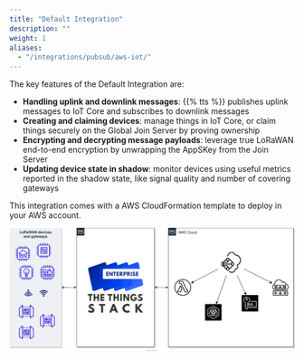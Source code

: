 ```yaml
---
title: "Default Integration"
description: ""
weight: 1
aliases:
  - "/integrations/pubsub/aws-iot/"
---
```


The key features of the Default Integration are:

- **Handling uplink and downlink messages**: {{% tts %}} publishes uplink messages to IoT Core and subscribes to downlink messages
- **Creating and claiming devices**: manage things in IoT Core, or claim things securely on the Global Join Server by proving ownership
- **Encrypting and decrypting message payloads**: leverage true LoRaWAN end-to-end encryption by unwrapping the AppSKey from the Join Server
- **Updating device state in shadow**: monitor devices using useful metrics reported in the shadow state, like signal quality and number of covering gateways

This integration comes with a AWS CloudFormation template to deploy in your AWS account.

![Default integration overview](./overview.svg)
